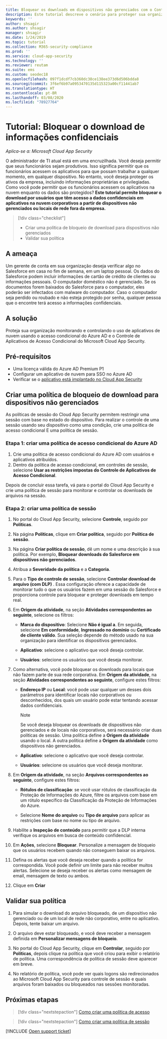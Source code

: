 ```yaml
---
title: Bloquear os downloads em dispositivos não gerenciados com o Controle de Aplicativos de Acesso Condicional do Cloud App Security
description: Este tutorial descreve o cenário para proteger sua organização contra downloads de dados confidenciais por dispositivos não gerenciados usando recursos de proxy reverso do Azure AD (Azure Active Directory).
keywords: ''
author: shsagir
ms.author: shsagir
manager: shsagir
ms.date: 1/24/2019
ms.topic: tutorial
ms.collection: M365-security-compliance
ms.prod: ''
ms.service: cloud-app-security
ms.technology: ''
ms.reviewer: reutam
ms.suite: ems
ms.custom: seodec18
ms.openlocfilehash: 097f1dcdf7cb360dc38ce138ee373d6d506bdda8
ms.sourcegitcommit: 3f6ef6b97a0953470135d115323a00cf11441ab7
ms.translationtype: HT
ms.contentlocale: pt-BR
ms.lasthandoff: 03/08/2020
ms.locfileid: "78927764"
---
```

# <a name="tutorial-block-download-of-sensitive-information"></a>Tutorial: Bloquear o download de informações confidenciais

*Aplica-se a: Microsoft Cloud App Security*

O administrador de TI atual está em uma encruzilhada. Você deseja permitir que seus funcionários sejam produtivos. Isso significa permitir que os funcionários acessem os aplicativos para que possam trabalhar a qualquer momento, em qualquer dispositivo. No entanto, você deseja proteger os ativos da empresa, incluindo informações proprietárias e privilegiadas. Como você pode permitir que os funcionários acessem os aplicativos na nuvem enquanto os dados são protegidos? **Este tutorial permite bloquear o download por usuários que têm acesso a dados confidenciais em aplicativos na nuvem corporativos a partir de dispositivos não gerenciados ou locais de rede fora da empresa.**

> [!div class="checklist"]
>
> * Criar uma política de bloqueio de download para dispositivos não gerenciados
> * Validar sua política

## <a name="the-threat"></a>A ameaça

Um gerente de conta em sua organização deseja verificar algo no Salesforce em casa no fim de semana, em um laptop pessoal. Os dados do Salesforce podem incluir informações de cartão de crédito de clientes ou informações pessoais. O computador doméstico não é gerenciado. Se os documentos forem baixados do Salesforce para o computador, eles poderão ser infectados com malware do computador. Caso o computador seja perdido ou roubado e não esteja protegido por senha, qualquer pessoa que o encontre terá acesso a informações confidenciais.

## <a name="the-solution"></a>A solução

Proteja sua organização monitorando e controlando o uso de aplicativos de nuvem usando o acesso condicional do Azure AD e o Controle de Aplicativos de Acesso Condicional do Microsoft Cloud App Security.

## <a name="prerequisites"></a>Pré-requisitos

* Uma licença válida do Azure AD Premium P1
* Configurar um aplicativo de nuvem para SSO no Azure AD
* Verificar se o [aplicativo está implantado no Cloud App Security](proxy-deployment-aad.md)

## <a name="create-a-block-download-policy-for-unmanaged-devices"></a>Criar uma política de bloqueio de download para dispositivos não gerenciados

As políticas de sessão do Cloud App Security permitem restringir uma sessão com base no estado do dispositivo. Para realizar o controle de uma sessão usando seu dispositivo como uma condição, crie uma política de acesso condicional E uma política de sessão.

### <a name="step-1-create-an-azure-ad-conditional-access-policy"></a>Etapa 1: criar uma política de acesso condicional do Azure AD

1. Crie uma política de acesso condicional do Azure AD com usuários e aplicativos atribuídos.
2. Dentro da política de acesso condicional, em controles de sessão, selecione **Usar as restrições impostas do Controle de Aplicativos de Acesso Condicional**.

Depois de concluir essa tarefa, vá para o portal do Cloud App Security e crie uma política de sessão para monitorar e controlar os downloads de arquivos na sessão.

### <a name="step-2-create-a-session-policy"></a>Etapa 2: criar uma política de sessão

1. No portal do Cloud App Security, selecione **Controle**, seguido por **Políticas**.

2. Na página **Políticas**, clique em **Criar política**, seguido por **Política de sessão**.

3. Na página **Criar política de sessão**, dê um nome e uma descrição à sua política. Por exemplo, **Bloquear downloads do Salesforce em dispositivos não gerenciados**.

4. Atribua a **Severidade da política** e a **Categoria**.

5. Para o **Tipo de controle de sessão**, selecione **Controlar download de arquivo (com DLP)** . Essa configuração oferece a capacidade de monitorar tudo o que os usuários fazem em uma sessão do Salesforce e proporciona controle para bloquear e proteger downloads em tempo real.

6. Em **Origem da atividade**, na seção **Atividades correspondentes ao seguinte**, selecione os filtros:

   * **Marca do dispositivo**: Selecione **Não é igual a**. Em seguida, selecione **Em conformidade**, **Ingressado no domínio** ou **Certificado de cliente válido**. Sua seleção depende do método usado na sua organização para identificar os dispositivos gerenciados.

   * **Aplicativo**: selecione o aplicativo que você deseja controlar.

   * **Usuários**: selecione os usuários que você deseja monitorar.

7. Como alternativa, você pode bloquear os downloads para locais que não fazem parte de sua rede corporativa. Em **Origem da atividade**, na seção **Atividades correspondentes ao seguinte**, configure estes filtros:

   * **Endereço IP** ou **Local**: você pode usar qualquer um desses dois parâmetros para identificar locais não corporativos ou desconhecidos, dos quais um usuário pode estar tentando acessar dados confidenciais.

     > [!NOTE]
     > Se você deseja bloquear os downloads de dispositivos não gerenciados e de locais não corporativos, será necessário criar duas políticas de sessão. Uma política define a **Origem da atividade** usando o local. A outra política define a **Origem da atividade** como dispositivos não gerenciados.

   * **Aplicativo**: selecione o aplicativo que você deseja controlar.

   * **Usuários**: selecione os usuários que você deseja monitorar.

8. Em **Origem da atividade**, na seção **Arquivos correspondentes ao seguinte**, configure estes filtros:

   * **Rótulos de classificação**: se você usar rótulos de classificação da Proteção de Informações do Azure, filtre os arquivos com base em um rótulo específico da Classificação da Proteção de Informações do Azure.

   * Selecione **Nome do arquivo** ou **Tipo de arquivo** para aplicar as restrições com base no nome ou tipo de arquivo.
9. Habilite a **Inspeção de conteúdo** para permitir que a DLP interna verifique os arquivos em busca de conteúdo confidencial.

10. Em **Ações**, selecione **Bloquear**. Personalize a mensagem de bloqueio que os usuários recebem quando não conseguem baixar os arquivos.

11. Defina os alertas que você deseja receber quando a política for correspondida. Você pode definir um limite para não receber muitos alertas. Selecione se deseja receber os alertas como mensagem de email, mensagem de texto ou ambos.

12. Clique em **Criar**

## <a name="validate-your-policy"></a>Validar sua política

1. Para simular o download do arquivo bloqueado, de um dispositivo não gerenciado ou de um local de rede não corporativo, entre no aplicativo. Depois, tente baixar um arquivo.

2. O arquivo deve estar bloqueado, e você deve receber a mensagem definida em **Personalizar mensagens de bloqueio**.

3. No portal do Cloud App Security, clique em **Controlar**, seguido por **Políticas**, depois clique na política que você criou para exibir o relatório de política. Uma correspondência de política de sessão deve aparecer em breve.

4. No relatório de política, você pode ver quais logons são redirecionados ao Microsoft Cloud App Security para controle de sessão e quais arquivos foram baixados ou bloqueados nas sessões monitoradas.

## <a name="next-steps"></a>Próximas etapas

> [!div class="nextstepaction"]
> [Como criar uma política de acesso](access-policy-aad.md)

> [!div class="nextstepaction"]
> [Como criar uma política de sessão](session-policy-aad.md)

[!INCLUDE [Open support ticket](includes/support.md)]
